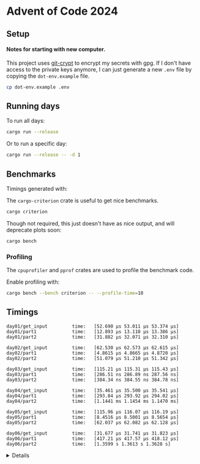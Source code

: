 # Advent of Code 2024

## Setup

#### Notes for starting with new computer.

This project uses [git-crypt](https://github.com/AGWA/git-crypt) to encrypt my secrets with gpg.
If I don't have access to the private keys anymore, I can just generate a new `.env` file by 
copying the `dot-env.example` file.

```sh
cp dot-env.example .env
```

## Running days

To run all days:

```sh
cargo run --release
```

Or to run a specific day:
```sh
cargo run --release -- -d 1
```

## Benchmarks

Timings generated with:

The `cargo-criterion` crate is useful to get nice benchmarks.

```sh
cargo criterion
```

Though not required, this just doesn't have as nice output, and will deprecate plots soon:

```sh
cargo bench
```

### Profiling

The `cpuprofiler` and `pprof` crates are used to profile the benchmark code.

Enable profiling with:

```sh
cargo bench --bench criterion -- --profile-time=10
```

## Timings

```
day01/get_input         time:   [52.690 µs 53.011 µs 53.374 µs]
day01/part1             time:   [12.893 µs 13.110 µs 13.386 µs]
day01/part2             time:   [31.882 µs 32.071 µs 32.310 µs]

day02/get_input         time:   [62.530 µs 62.573 µs 62.615 µs]
day02/part1             time:   [4.8615 µs 4.8665 µs 4.8720 µs]
day02/part2             time:   [51.079 µs 51.210 µs 51.342 µs]

day03/get_input         time:   [115.21 µs 115.31 µs 115.43 µs]
day03/part1             time:   [286.51 ns 286.89 ns 287.56 ns]
day03/part2             time:   [384.34 ns 384.55 ns 384.78 ns]

day04/get_input         time:   [35.461 µs 35.500 µs 35.541 µs]
day04/part1             time:   [293.84 µs 293.92 µs 294.02 µs]
day04/part2             time:   [1.1441 ms 1.1454 ms 1.1470 ms]

day05/get_input         time:   [115.96 µs 116.07 µs 116.19 µs]
day05/part1             time:   [8.4516 µs 8.5001 µs 8.5654 µs]
day05/part2             time:   [62.037 µs 62.082 µs 62.128 µs]

day06/get_input         time:   [31.677 µs 31.741 µs 31.823 µs]
day06/part1             time:   [417.21 µs 417.57 µs 418.12 µs]
day06/part2             time:   [1.3599 s 1.3613 s 1.3628 s]

```
<details>
Original timings:

```
day02/get_input         time:   [100.97 µs 101.08 µs 101.21 µs]
day02/part1             time:   [4.4582 µs 4.4625 µs 4.4669 µs]
day02/part2             time:   [60.616 µs 60.749 µs 60.903 µs]

day03/get_input         time:   [66.725 µs 66.804 µs 66.889 µs]
day03/part1             time:   [251.68 ns 253.78 ns 256.20 ns]
day03/part2             time:   [394.21 ns 396.88 ns 400.32 ns]

day04/get_input         time:   [36.074 µs 36.171 µs 36.257 µs]
day04/part1             time:   [930.56 µs 932.72 µs 935.74 µs]
day04/part2             time:   [11.553 ms 11.562 ms 11.572 ms]

day05/get_input         time:   [108.92 µs 110.35 µs 112.14 µs]
day05/part1             time:   [30.334 µs 30.757 µs 31.268 µs]
day05/part2             time:   [327.25 µs 331.89 µs 337.42 µs]

```
</details>
